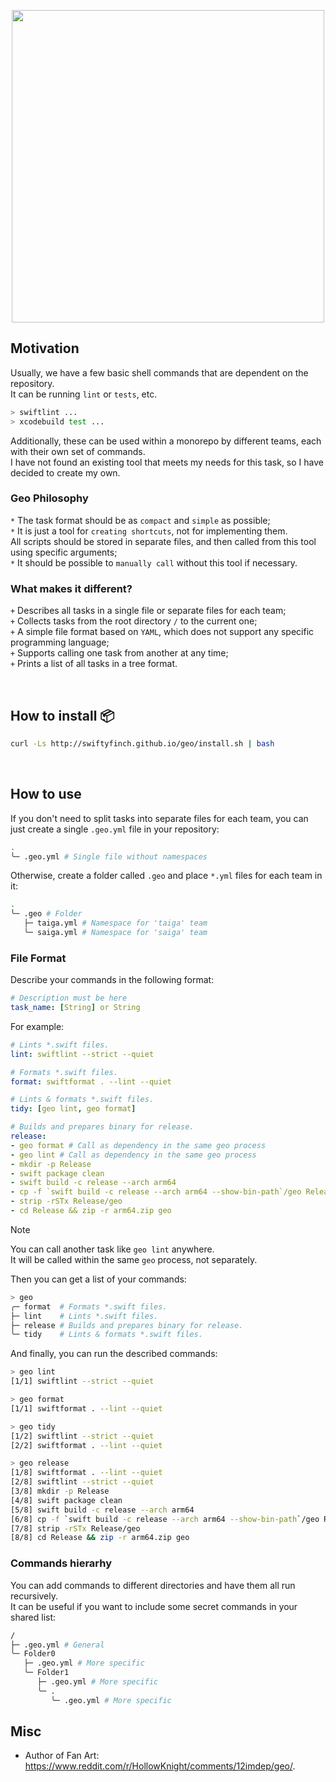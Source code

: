 <p align="center">
    <picture>
      <source media="(prefers-color-scheme: dark)" srcset="https://github.com/user-attachments/assets/208464fa-80b1-4212-b5de-cb200dfb92ea" width="500px">
      <img src="https://github.com/user-attachments/assets/944db063-905c-4b46-9449-2e8ee2503bdb" width="500px">
    </picture>
</p>

## Motivation

Usually, we have a few basic shell commands that are dependent on the repository. \
It can be running `lint` or `tests`, etc.
```sh
> swiftlint ...
> xcodebuild test ...
```
Additionally, these can be used within a monorepo by different teams, each with their own set of commands. \
I have not found an existing tool that meets my needs for this task, so I have decided to create my own.

### Geo Philosophy

`*` The task format should be as `compact` and `simple` as possible; \
`*` It is just a tool for `creating shortcuts`, not for implementing them. \
    All scripts should be stored in separate files, and then called from this tool using specific arguments; \
`*` It should be possible to `manually call` without this tool if necessary.

### What makes it different?

`+` Describes all tasks in a single file or separate files for each team; \
`+` Collects tasks from the root directory `/` to the current one; \
`+` A simple file format based on `YAML`, which does not support any specific programming language; \
`+` Supports calling one task from another at any time; \
`+` Prints a list of all tasks in a tree format.

<br>

## How to install 📦

```sh
curl -Ls http://swiftyfinch.github.io/geo/install.sh | bash
```

<br>

## How to use

If you don't need to split tasks into separate files for each team, you can just create a single `.geo.yml` file in your repository:
```sh
.
╰─ .geo.yml # Single file without namespaces
```

Otherwise, create a folder called `.geo` and place `*.yml` files for each team in it:
```sh
.
╰─ .geo # Folder
   ├─ taiga.yml # Namespace for 'taiga' team
   ╰─ saiga.yml # Namespace for 'saiga' team
```

### File Format

Describe your commands in the following format:
```yaml
# Description must be here
task_name: [String] or String
```

For example:
```yml
# Lints *.swift files.
lint: swiftlint --strict --quiet

# Formats *.swift files.
format: swiftformat . --lint --quiet

# Lints & formats *.swift files.
tidy: [geo lint, geo format]

# Builds and prepares binary for release.
release:
- geo format # Call as dependency in the same geo process
- geo lint # Call as dependency in the same geo process
- mkdir -p Release
- swift package clean
- swift build -c release --arch arm64
- cp -f `swift build -c release --arch arm64 --show-bin-path`/geo Release/geo
- strip -rSTx Release/geo
- cd Release && zip -r arm64.zip geo
```

> [!NOTE]
> You can call another task like `geo lint` anywhere. \
> It will be called within the same `geo` process, not separately.

Then you can get a list of your commands:
```sh
> geo
╭─ format  # Formats *.swift files.
├─ lint    # Lints *.swift files.
├─ release # Builds and prepares binary for release.
╰─ tidy    # Lints & formats *.swift files.
```

And finally, you can run the described commands:
```sh
> geo lint
[1/1] swiftlint --strict --quiet

> geo format
[1/1] swiftformat . --lint --quiet

> geo tidy
[1/2] swiftlint --strict --quiet
[2/2] swiftformat . --lint --quiet

> geo release
[1/8] swiftformat . --lint --quiet
[2/8] swiftlint --strict --quiet
[3/8] mkdir -p Release
[4/8] swift package clean
[5/8] swift build -c release --arch arm64
[6/8] cp -f `swift build -c release --arch arm64 --show-bin-path`/geo Release/geo
[7/8] strip -rSTx Release/geo
[8/8] cd Release && zip -r arm64.zip geo
```

### Commands hierarhy

You can add commands to different directories and have them all run recursively. \
It can be useful if you want to include some secret commands in your shared list:
```sh
/
├─ .geo.yml # General
╰─ Folder0
   ├─ .geo.yml # More specific
   ╰─ Folder1
      ├─ .geo.yml # More specific
      ╰─ .
         ╰─ .geo.yml # More specific
```

## Misc

- Author of Fan Art: https://www.reddit.com/r/HollowKnight/comments/12imdep/geo/.
